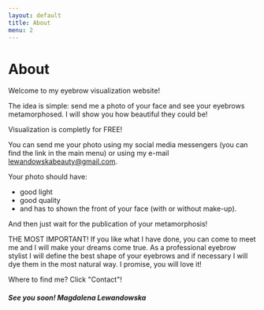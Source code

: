 ```yaml
---
layout: default
title: About
menu: 2
---
```


# About

Welcome to my eyebrow visualization website!

The idea is simple: send me a photo of your face and see your eyebrows metamorphosed. I will show you how beautiful they could be!

Visualization is completly for FREE!

You can send me your photo using my social media messengers (you can find the link in the main menu) or using my e-mail lewandowskabeauty@gmail.com.

Your photo should have:
* good light
* good quality
* and has to shown the front of your face (with or without make-up).

And then just wait for the publication of your metamorphosis!

THE MOST IMPORTANT! If you like what I have done, you can come to meet me and I will make your dreams come true. As a professional eyebrow stylist I will define the best shape of your eyebrows and if necessary I will dye them in the most natural way. I promise, you will love it!

Where to find me? 
Click "Contact"!



##### See you soon! Magdalena Lewandowska 

